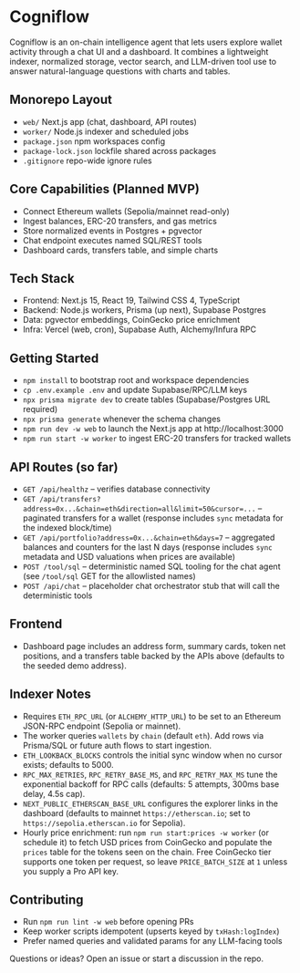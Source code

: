 # Cogniflow

Cogniflow is an on-chain intelligence agent that lets users explore wallet activity through a chat UI and a dashboard. It combines a lightweight indexer, normalized storage, vector search, and LLM-driven tool use to answer natural-language questions with charts and tables.

## Monorepo Layout

- `web/` Next.js app (chat, dashboard, API routes)
- `worker/` Node.js indexer and scheduled jobs
- `package.json` npm workspaces config
- `package-lock.json` lockfile shared across packages
- `.gitignore` repo-wide ignore rules

## Core Capabilities (Planned MVP)

- Connect Ethereum wallets (Sepolia/mainnet read-only)
- Ingest balances, ERC-20 transfers, and gas metrics
- Store normalized events in Postgres + pgvector
- Chat endpoint executes named SQL/REST tools
- Dashboard cards, transfers table, and simple charts

## Tech Stack

- Frontend: Next.js 15, React 19, Tailwind CSS 4, TypeScript
- Backend: Node.js workers, Prisma (up next), Supabase Postgres
- Data: pgvector embeddings, CoinGecko price enrichment
- Infra: Vercel (web, cron), Supabase Auth, Alchemy/Infura RPC

## Getting Started

- `npm install` to bootstrap root and workspace dependencies
- `cp .env.example .env` and update Supabase/RPC/LLM keys
- `npx prisma migrate dev` to create tables (Supabase/Postgres URL required)
- `npx prisma generate` whenever the schema changes
- `npm run dev -w web` to launch the Next.js app at http://localhost:3000
- `npm run start -w worker` to ingest ERC-20 transfers for tracked wallets

## API Routes (so far)

- `GET /api/healthz` – verifies database connectivity
- `GET /api/transfers?address=0x...&chain=eth&direction=all&limit=50&cursor=...` – paginated transfers for a wallet (response includes `sync` metadata for the indexed block/time)
- `GET /api/portfolio?address=0x...&chain=eth&days=7` – aggregated balances and counters for the last N days (response includes `sync` metadata and USD valuations when prices are available)
- `POST /tool/sql` – deterministic named SQL tooling for the chat agent (see `/tool/sql` GET for the allowlisted names)
- `POST /api/chat` – placeholder chat orchestrator stub that will call the deterministic tools

## Frontend

- Dashboard page includes an address form, summary cards, token net positions, and a transfers table backed by the APIs above (defaults to the seeded demo address).

## Indexer Notes

- Requires `ETH_RPC_URL` (or `ALCHEMY_HTTP_URL`) to be set to an Ethereum JSON-RPC endpoint (Sepolia or mainnet).
- The worker queries `wallets` by `chain` (default `eth`). Add rows via Prisma/SQL or future auth flows to start ingestion.
- `ETH_LOOKBACK_BLOCKS` controls the initial sync window when no cursor exists; defaults to 5000.
- `RPC_MAX_RETRIES`, `RPC_RETRY_BASE_MS`, and `RPC_RETRY_MAX_MS` tune the exponential backoff for RPC calls (defaults: 5 attempts, 300ms base delay, 4.5s cap).
- `NEXT_PUBLIC_ETHERSCAN_BASE_URL` configures the explorer links in the dashboard (defaults to mainnet `https://etherscan.io`; set to `https://sepolia.etherscan.io` for Sepolia).
- Hourly price enrichment: run `npm run start:prices -w worker` (or schedule it) to fetch USD prices from CoinGecko and populate the `prices` table for the tokens seen on the chain. Free CoinGecko tier supports one token per request, so leave `PRICE_BATCH_SIZE` at `1` unless you supply a Pro API key.

## Contributing

- Run `npm run lint -w web` before opening PRs
- Keep worker scripts idempotent (upserts keyed by `txHash:logIndex`)
- Prefer named queries and validated params for any LLM-facing tools

Questions or ideas? Open an issue or start a discussion in the repo.
